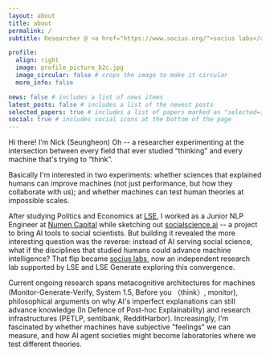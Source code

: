 ```yaml
---
layout: about
title: about
permalink: /
subtitle: Researcher @ <a href="https://www.socius.org/">socius labs</a>

profile:
  align: right
  image: profile_picture_b2c.jpg
  image_circular: false # crops the image to make it circular
  more_info: false

news: false # includes a list of news items
latest_posts: false # includes a list of the newest posts
selected_papers: true # includes a list of papers marked as "selected={true}"
social: true # includes social icons at the bottom of the page
---
```


Hi there! I’m Nick (Seungheon) Oh -- a researcher experimenting at the intersection between every field that ever studied “thinking” and every machine that's trying to “think”. 

Basically I'm interested in two experiments: whether sciences that explained humans can improve machines (not just performance, but how they collaborate with us); and whether machines can test human theories at impossible scales. 

After studying Politics and Economics at [LSE](https://www.lse.ac.uk/), I worked as a Junior NLP Engineer at [Numen Capital](https://numencapital.com/) while sketching out [socialscience.ai](https://www.socialscience.ai) -- a project to bring AI tools to social scientists. But building it revealed the more interesting question was the reverse: instead of AI serving social science, what if the disciplines that studied humans could advance machine intelligence? That flip became [socius labs](https://socius.org), now an independent research lab supported by LSE and LSE Generate exploring this convergence.

Current ongoing research spans metacognitive architectures for machines (Monitor-Generate-Verify, System 1.5, Before you 〈think〉, monitor), philosophical arguments on why AI's imperfect explanations can still advance knowledge (In Defence of Post-hoc Explainability) and research infrastructures (PETLP, sentibank, RedditHarbor). Increasingly, I'm fascinated by whether machines have subjective "feelings" we can measure, and how AI agent societies might become laboratories where we test different theories.